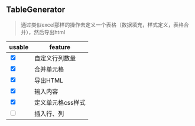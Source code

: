 ## TableGenerator

> 通过类似excel那样的操作去定义一个表格（数据填充，样式定义，表格合并），然后导出html



| usable | feature |
|------ | ------ |
|  <input type="checkbox" checked>  | 自定义行列数量  |
|  <input type="checkbox" checked>  | 合并单元格  |
|  <input type="checkbox" checked>  | 导出HTML  |
|  <input type="checkbox" checked >  | 输入内容  |
|  <input type="checkbox" checked>  | 定义单元格css样式  |
|  <input type="checkbox" >  | 插入行、列  |